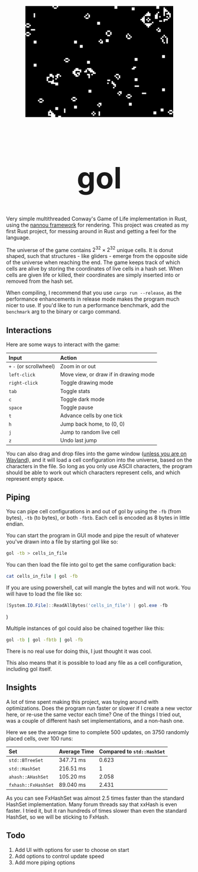 <div align="center"> <img src="gol.webp" alt="screenshot" width="400"/> </div>
<div align="center" style="font-size: 40px;">

# gol

</div>

Very simple multithreaded Conway's Game of Life implementation in Rust, using the [nannou framework](https://github.com/nannou-org/nannou) for rendering. This project was created as my first Rust project, for messing around in Rust and getting a feel for the language.

The universe of the game contains $2^{32} \times 2^{32}$ unique cells. It is donut shaped, such that structures - like gliders - emerge from the opposite side of the universe when reaching the end. The game keeps track of which cells are alive by storing the coordinates of live cells in a hash set. When cells are given life or killed, their coordinates are simply inserted into or removed from the hash set.

When compiling, I recommend that you use `cargo run --release`, as the performance enhancements in release mode makes the program much nicer to use. If you'd like to run a performance benchmark, add the `benchmark` arg to the binary or cargo command.

## Interactions

Here are some ways to interact with the game:

| Input                    | Action                                |
| :----------------------- | :------------------------------------ |
| `+` `-` (or scrollwheel) | Zoom in or out                        |
| `left-click`             | Move view, or draw if in drawing mode |
| `right-click`            | Toggle drawing mode                   |
| `tab`                    | Toggle stats                          |
| `c`                      | Toggle dark mode                      |
| `space`                  | Toggle pause                          |
| `t`                      | Advance cells by one tick             |
| `h`                      | Jump back home, to (0, 0)             |
| `j`                      | Jump to random live cell              |
| `z`                      | Undo last jump                        |

You can also drag and drop files into the game window ([unless you are on Wayland](https://github.com/rust-windowing/winit/issues/720)), and it will load a cell configuration into the universe, based on the characters in the file. So long as you only use ASCII characters, the program should be able to work out which characters represent cells, and which represent empty space.

## Piping

You can pipe cell configurations in and out of gol by using the `-fb` (from bytes), `-tb` (to bytes), or both `-fbtb`. Each cell is encoded as 8 bytes in little endian.

You can start the program in GUI mode and pipe the result of whatever you've drawn into a file by starting gol like so: 
```bash
gol -tb > cells_in_file
``` 
You can then load the file into gol to get the same configuration back: 
```bash
cat cells_in_file | gol -fb
```
If you are using powershell, cat will mangle the bytes and will not work. You will have to load the file like so: 
```powershell
[System.IO.File]::ReadAllBytes('cells_in_file') | gol.exe -fb
```
)

Multiple instances of gol could also be chained together like this: 
```bash
gol -tb | gol -fbtb | gol -fb
```
There is no real use for doing this, I just thought it was cool.

This also means that it is possible to load any file as a cell configuration, including gol itself.

## Insights

A lot of time spent making this project, was toying around with optimizations. Does the program run faster or slower if I create a new vector here, or re-use the same vector each time? One of the things I tried out, was a couple of different hash set implementations, and a non-hash one.

Here we see the average time to complete 500 updates, on 3750 randomly placed cells, over 100 runs:

| Set                 | Average Time | Compared to `std::HashSet` |
| :------------------ | :----------- | :------------------------- |
| `std::BTreeSet`     | 347.71 ms    | 0.623                      |
| `std::HashSet`      | 216.51 ms    | 1                          |
| `ahash::AHashSet`   | 105.20 ms    | 2.058                      |
| `fxhash::FxHashSet` | 89.040 ms    | 2.431                      |

As you can see FxHashSet was almost 2.5 times faster than the standard HashSet implementation. Many forum threads say that xxHash is even faster. I tried it, but it ran hundreds of times slower than even the standard HashSet, so we will be sticking to FxHash.

## Todo

1. Add UI with options for user to choose on start
2. Add options to control update speed
3. Add more piping options

